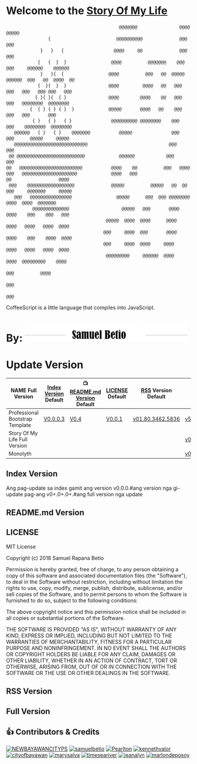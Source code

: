 Welcome to the
[Story Of My Life][1]
=====================
                                               @@@@@@@                @@@@  @@@@@
                    {                         @@@@@@@@@@              @@@   @@@
                 }   }   {                   @@@@     @@              @@@   @@@
                {   {  }  }                 @@@@          @@@@@@@    @@@   @@@     @@@@@@    @@@@@@
                 }   }{  {                 @@@@          @@@   @@  @@@@@  @@@@@@  @@@   @@  @@@@  @@
                {  }{  }  }                @@@@         @@@@   @@   @@@    @@@   @@@   @@@ @@@   @@@
               { }{ }{  { }                @@@@        @@@@    @@   @@@    @@@   @@@@@@@@  @@@@@@@@
             {  { } { } { }  }             @@@@@       @@@@   @@    @@@    @@@   @@@       @@@
              { }   { }   { }               @@@@@@@@@@ @@@@@@@@    @@@    @@@    @@@@@@@@  @@@@@@@@
       @@@@@@   { }   { }    @@@@@@@           @@@@@               @@@    @@@      @@@@@     @@@@@
       @@@@@@@@@@@@@@@@@@@@@@@@@@@@                               @@@    @@@
     @@ @@@@@@@@@@@@@@@@@@@@@@@@@@             @@@@@@            @@@    @@@
    @@   @@@@@@@@@@@@@@@@@@@@@@@@           @@@@    @@          @@@   @@@@
    @@@   @@@@@@@@@@@@@@@@@@@@@             @@@@   @@@                       @@                  @@@@
     @@@    @@@@@@@@@@@@@@@@@@              @@@@@          @@@@@   @@  @@   @@@     @@@@@@@     @@@@@
       @@@   @@@@@@@@@@@@@@@@                 @@@@@      @@@  @@@ @@@@@@@@         @@@@  @@@@  @@@@@@@
              @@@@@@@@@@@@@@                    @@@@@   @@@       @@@@     @@@@    @@@    @@@   @@@
                                          @@@@@  @@@@  @@@@      @@@@      @@@@   @@@@   @@@@  @@@@
                                         @@@     @@@@  @@@       @@@@     @@@@    @@@    @@@@  @@@@
                                         @@@     @@@@  @@@@     @@@@      @@@@   @@@@   @@@@  @@@@
                                          @@@@@@@@@     @@@@@@  @@@@       @@@@  @@@@@@@@@    @@@@
                                                                                 @@@          @@@@
                                                                                @@@
                                                                                @@@

CoffeeScript is a little language that compiles into JavaScript.

By: [![storyofmylife version][som-image]][som-url]
==================================================


Update Version
==============

|NAME Full Version              |[Index Version][2] Default    |:tv: [README.md Version][3] Default     | [LICENSE][4] Default  |[RSS][5] Version Default      |[Full Version][6] Default    |
|-------------------------------|--------------------- |--------------------------------|----------------|-----------------------|---------------------|
|Professional Bootstrap Template|[V0.0.0.3][7]         |[V0.4][8]                       |[V0.0.1][9]     |[v01.80.3462.5836][10] |[v5.80.3462.5836][11]|
|Story Of My Life Full Version  |                      |                                |                |                       |[v02.04.0001.0002][12]|
|Monolyth                       |                      |                                |                |                       |      [v0.11.2][13]       |



## Index Version
Ang pag-update sa index gamit ang version v0.0.0.#ang version nga gi-update pag-ang v0+.0+.0+.#ang full version nga update

## README.md Version

## LICENSE
MIT License

Copyright (c) 2018 Samuel Rapana Betio

Permission is hereby granted, free of charge, to any person obtaining a copy
of this software and associated documentation files (the "Software"), to deal
in the Software without restriction, including without limitation the rights
to use, copy, modify, merge, publish, distribute, sublicense, and/or sell
copies of the Software, and to permit persons to whom the Software is
furnished to do so, subject to the following conditions:

The above copyright notice and this permission notice shall be included in all
copies or substantial portions of the Software.

THE SOFTWARE IS PROVIDED "AS IS", WITHOUT WARRANTY OF ANY KIND, EXPRESS OR
IMPLIED, INCLUDING BUT NOT LIMITED TO THE WARRANTIES OF MERCHANTABILITY,
FITNESS FOR A PARTICULAR PURPOSE AND NONINFRINGEMENT. IN NO EVENT SHALL THE
AUTHORS OR COPYRIGHT HOLDERS BE LIABLE FOR ANY CLAIM, DAMAGES OR OTHER
LIABILITY, WHETHER IN AN ACTION OF CONTRACT, TORT OR OTHERWISE, ARISING FROM,
OUT OF OR IN CONNECTION WITH THE SOFTWARE OR THE USE OR OTHER DEALINGS IN THE
SOFTWARE.


## RSS Version

## Full Version


## :thumbsup: Contributors & Credits
[![NEWBAYAWANCITYPS][NEWBAYAWANCITYPS]][NEWBAYAWANCITYPS-url]
[![samuelbetio][samuelbetio]][samuelbetio-url]
[![Pearlton][Pearlton]][Pearlton-url]
[![kennethvalor][kennethvalor]][kennethvalor-url]
[![cityofbayawan][cityofbayawan]][cityofbayawan-url]
[![marysalva][marysalva]][marysalva-url]
[![timeseariver][timeseariver]][timeseariver-url]
[![jeanalyn][jeanalyn]][jeanalyn-url]
[![marlondeposoy][marlondeposoy]][marlondeposoy-url]







[1]: https://samuelbetio.github.io/storyofmylife
[2]: #index-version
[3]: #readmemd-version
[4]: #license
[5]: #rss-version
[6]: #full-version
[7]: https://github.com/samuelbetio/storyofmylife/releases/tag/v0.0.0.3
[8]: https://github.com/samuelbetio/storyofmylife/releases/tag/v0.4
[9]: https://github.com/samuelbetio/storyofmylife/releases/tag/v0.0.1
[10]: https://github.com/samuelbetio/storyofmylife/releases/tag/v01.80.3462.5836
[11]: https://github.com/samuelbetio/storyofmylife/releases/tag/v5.80.3462.5836
[12]: https://github.com/samuelbetio/storyofmylife/releases/tag/v02.04.0001.0002
[13]: https://github.com/samuelbetio/storyofmylife/releases/tag/v0.11.2
[som-image]: https://github.com/samuelbetio/storyofmylife/blob/master/assets/img/logo.png
[som-url]: https://github.com/samuelbetio/storyofmylife/releases
[samuelbetio]: https://github.com/samuelbetio.png?size=40
[samuelbetio-url]: https://github.com/samuelbetio
[NEWBAYAWANCITYPS]: https://github.com/NEWBAYAWANCITYPS.png?size=40
[NEWBAYAWANCITYPS-url]: https://github.com/NEWBAYAWANCITYPS
[Pearlton]: https://github.com/Pearlton.png?size=40
[Pearlton-url]: https://github.com/Pearlton
[kennethvalor]: https://github.com/kennethvalor.png?size=40
[kennethvalor-url]: https://github.com/kennethvalor
[cityofbayawan]: https://github.com/cityofbayawan.png?size=40
[cityofbayawan-url]: https://github.com/cityofbayawan
[marysalva]: https://github.com/marysalva.png?size=40
[marysalva-url]: https://github.com/marysalva
[timeseariver]: https://github.com/timeseariver.png?size=40
[timeseariver-url]: https://github.com/timeseariver
[jeanalyn]: https://github.com/jeanalyn.png?size=40
[jeanalyn-url]: https://github.com/jeanalyn
[marlondeposoy]: https://github.com/marlondeposoy.png?size=40
[marlondeposoy-url]: https://github.com/marlondeposoy
